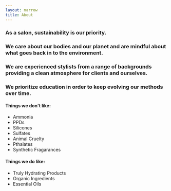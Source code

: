 ```yaml
---
layout: narrow
title: About
---
```

<div class="row text-light">
<div class="col">
<h3 class="text-light">As a salon, sustainability is our priority.</h3>
<h3 class="text-light">We care about our bodies and our planet and are mindful about what goes back in to the environment. </h3>
<h3 class="text-light">We are experienced stylists from a range of backgrounds providing a clean atmosphere for clients and ourselves.</h3>
<h3 class="text-light">We prioritize education in order to keep evolving our methods over time.</h3>
</div>
</div>
<div class="row text-light">
<!-- <div class="col">
<h2 class="text-light">This Means:</h2>
</div> -->
</div>
<div class="row text-light my-5">
<div class="bg-dark p-2 col-12 col-sm-auto mr-2 mb-2">
<h4 class="text-light">Things we don't like:</h4>
<ul>
<li>Ammonia</li>
<li>PPDs</li>
<li>Silicones</li>
<li>Sulfates</li>
<li>Animal Cruelty</li>
<li>Pthalates</li>
<li>Synthetic Fragarances</li>
</ul>
</div>
<div class="bg-dark p-2 col-12 col-sm-auto mb-2">
<h4 class="text-light">Things we do like:</h4>
<ul>
<li>Truly Hydrating Products</li>
<li>Organic Ingredients</li>
<li>Essential Oils</li>
</ul>
</div>
</div>
